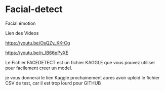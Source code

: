 # Facial-detect
Facial émotion 


Lien des Videos 

https://youtu.be/OsQZy_KK-Cg

https://youtu.be/n_IB66pPyXE


Le Fichier FACEDETECT est un fichier KAGGLE que vous pouvez utiliser pour facilement creer un model.

je vous donnerai le lien Kaggle prochainement apres avoir uploid le fichier CSV de test, car il est trop lourd pour GITHUB
